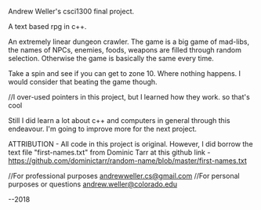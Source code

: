 Andrew Weller's csci1300 final project.

A text based rpg in c++.

An extremely linear dungeon crawler. 
The game is a big game of mad-libs, the names of NPCs, enemies, foods, weapons are filled through random selection.
Otherwise the game is basically the same every time.

Take a spin and see if you can get to zone 10. Where nothing happens. I would consider that beating the game though.


//I over-used pointers in this project, but I learned how they work. so that's cool

Still I did learn a lot about c++ and computers in general through this endeavour.
I'm going to improve more for the next project.

ATTRIBUTION -
All code in this project is original. However, I did borrow the text file "first-names.txt" from Dominic Tarr
at this github link - https://github.com/dominictarr/random-name/blob/master/first-names.txt


//For professional purposes
andrewweller.cs@gmail.com
//For personal purposes or questions
andrew.weller@colorado.edu

--2018
